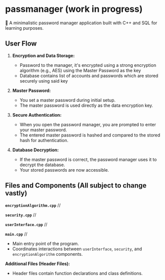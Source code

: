# passmanager (work in progress)
🔐 A minimalistic password manager application built with C++ and SQL for learning purposes.

## User Flow

1. **Encryption and Data Storage:**
   - Password to the manager, it's encrypted using a strong encryption algorithm (e.g., AES) using the Master Password as the key
   - Database contains list of accounts and passwords which are stored securely using said key

2. **Master Password:**
   - You set a master password during initial setup.
   - The master password is used directly as the data encryption key.

3. **Secure Authentication:**
   - When you open the password manager, you are prompted to enter your master password.
   - The entered master password is hashed and compared to the stored hash for authentication.

4. **Database Decryption:**
   - If the master password is correct, the password manager uses it to decrypt the database.
   - Your stored passwords are now accessible.

## Files and Components (All subject to change vastly)

**`encryptionAlgorithm.cpp`**
//

**`security.cpp`**
//

**`userInterface.cpp`**
//

**`main.cpp`**
//
- Main entry point of the program.
- Coordinates interactions between `userInterface`, `security`, and `encryptionAlgorithm` components.

**Additional Files (Header Files):**
- Header files contain function declarations and class definitions.
